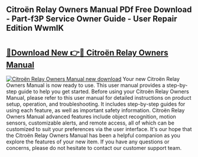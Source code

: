 ## Citroën Relay Owners Manual PDf Free Download - Part-f3P Service Owner Guide - User Repair Edition WwmIK

# <h2><a href="http://cf27419.oget.top/?id=Citro%c3%abn+Relay+Owners+Manual">🔗Download New 👉🔴 Citroën Relay Owners Manual</a></h2>

[![Citroën Relay Owners Manual new download](https://i.imgur.com/5g1atiW.png)](http://cf27419.oget.top/?id=Citro%c3%abn+Relay+Owners+Manual)
Your new Citroën Relay Owners Manual is now ready to use. This user manual provides a step-by-step guide to help you get started. Before using your Citroën Relay Owners Manual, please refer to this user manual for detailed instructions on product setup, operation, and troubleshooting. It includes step-by-step guides for using each feature, as well as important safety information. Citroën Relay Owners Manual advanced features include object recognition, motion sensors, customizable alerts, and remote access, all of which can be customized to suit your preferences via the user interface. It's our hope that the Citroën Relay Owners Manual has been a helpful companion as you explore the features of your new item. If you have any questions or concerns, please do not hesitate to contact our customer support team.
